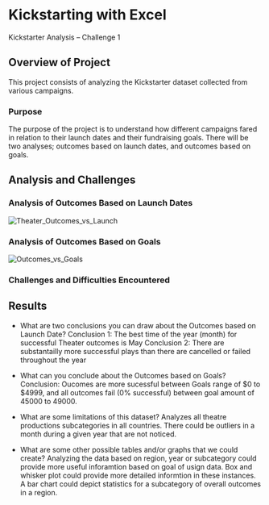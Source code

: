 # Kickstarting with Excel

Kickstarter Analysis – Challenge 1


## Overview of Project

This project consists of analyzing the Kickstarter dataset collected from various campaigns. 


### Purpose

The purpose of the project is to understand how different campaigns fared in relation to their launch dates and their fundraising goals.  There will be two analyses; outcomes based on launch dates, and outcomes based on goals. 


## Analysis and Challenges


### Analysis of Outcomes Based on Launch Dates

![Theater_Outcomes_vs_Launch](https://user-images.githubusercontent.com/120402941/211455783-57efd316-a1d5-48f3-beef-860e98f8e3ab.png)


### Analysis of Outcomes Based on Goals

![Outcomes_vs_Goals](https://user-images.githubusercontent.com/120402941/211455847-4fe3675c-9f7c-45c8-8513-af25d1489558.png)


### Challenges and Difficulties Encountered

## Results

- What are two conclusions you can draw about the Outcomes based on Launch Date?
    Conclusion 1:  The best time of the year (month) for successful Theater outcomes is May
    Conclusion 2: There are substantailly more successful plays than there are cancelled or failed throughout the year

- What can you conclude about the Outcomes based on Goals?
    Conclusion: Oucomes are more sucessful between Goals range of $0 to $4999, and all outcomes fail (0% successful) between goal amount of 45000 to 49000.

- What are some limitations of this dataset?
    Analyzes all theatre productions subcategories in all countries.  There could be outliers in a month during a given year that are not noticed.

- What are some other possible tables and/or graphs that we could create?
    Analyzing the data based on region, year or subcategory could provide more useful inforamtion based on goal of usign data.  Box and whisker plot could provide more detailed informtion in these instances.  A bar chart could depict statistics for a subcategory of overall outcomes in a region.

